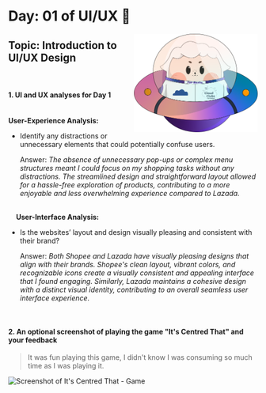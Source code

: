 # Day: 01 of UI/UX 💖

<img align="right" width="250px" src="../../assets/alf/alf-ufo.png">

## Topic: Introduction to UI/UX Design

<br/>

#### 1. UI and UX analyses for Day 1

&nbsp;&nbsp;&nbsp;&nbsp;<br/> **User-Experience Analysis:**<br/>

-   Identify any distractions or unnecessary elements that could potentially confuse users.<br/>

    Answer: _The absence of unnecessary pop-ups or complex menu structures meant I could focus on my shopping tasks without any distractions. The streamlined design and                          straightforward layout allowed for a hassle-free exploration of products, contributing to a more enjoyable and less overwhelming experience compared to Lazada._

<br/> &nbsp;&nbsp;&nbsp;&nbsp;**User-Interface Analysis:**

-   Is the websites’ layout and design visually pleasing and consistent with their brand?<br/>

    Answer: _Both Shopee and Lazada have visually pleasing designs that align with their brands. Shopee's clean layout, vibrant colors, and recognizable icons create a visually                  consistent and appealing interface that I found engaging. Similarly, Lazada maintains a cohesive design with a distinct visual identity, contributing to an overall                  seamless user interface experience._
    
    
    <br>

#### 2. An **optional** screenshot of playing the game **"It's Centred That"** and your feedback

> It was fun playing this game, I didn't know I was consuming so much time as I was playing it. 

<img width="1552" alt="Screenshot of It's Centred That - Game" src="https://github.com/yana16-afk/AWSCC-CodeQuest-UI-UX/assets/116958231/91ae84dd-4736-4c62-a1e0-f32d961d2586">

